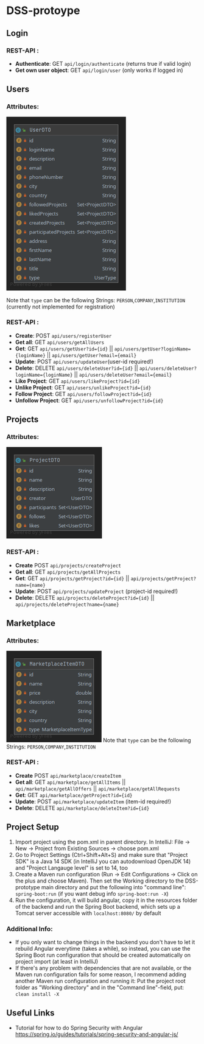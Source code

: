 # DSS-protoype

## Login
### REST-API :
- **Authenticate**:             GET `api/login/authenticate` (returns true if valid login)
- **Get own user object**:      GET `api/login/user` (only works if logged in)
## Users
### Attributes:
![alt text](documentation/UserDTO_26_05.png "UserDTO")

Note that `type` can be the following Strings: `PERSON`,`COMPANY`,`INSTITUTION` 
(currently not implemented for registration)

### REST-API :

- **Create**:                   POST `api/users/registerUser`
- **Get all**:                  GET `api/users/getAllUsers`
- **Get**:                      GET `api/users/getUser?id={id}` || `api/users/getUser?loginName={loginName}` || `api/users/getUser?email={email}`
- **Update**:                   POST `api/users/updateUser`(user-id required!)
- **Delete**:                   DELETE `api/users/deleteUser?id={id}` || `api/users/deleteUser?loginName={loginName}` || `api/users/deleteUser?email={email}`
- **Like Project**:             GET `api/users/likeProject?id={id}`
- **Unlike Project**:           GET `api/users/unlikeProject?id={id}`
- **Follow Project**:           GET `api/users/followProject?id={id}`
- **Unfollow Project**:         GET `api/users/unfollowProject?id={id}`
## Projects
### Attributes:
![alt text](documentation/ProjectDTO_26_05.png "ProjectDTO")

### REST-API :


- **Create**                    POST `api/projects/createProject`
- **Get all**:                  GET `api/projects/getAllProjects`
- **Get**:                      GET `api/projects/getProject?id={id}` || `api/projects/getProject?name={name}`
- **Update**:                   POST `api/projects/updateProject` (project-id required!)
- **Delete**:                   DELETE `api/projects/deleteProject?id={id}` || `api/projects/deleteProject?name={name}`

## Marketplace
### Attributes:
![alt text](documentation/MarketplaceItemDTO_26_05.png "MarketplaceItemDTO")
Note that `type` can be the following Strings: `PERSON`,`COMPANY`,`INSTITUTION` 

### REST-API :
- **Create**                   POST `api/marketplace/createItem`
- **Get all**:                  GET `api/marketplace/getAllItems` || `api/marketplace/getAllOffers` || `api/marketplace/getAllRequests`
- **Get**:                      GET `api/marketplace/getProject?id={id}`
- **Update**:                   POST `api/marketplace/updateItem` (item-id required!)
- **Delete**:                   DELETE `api/marketplace/deleteItem?id={id}`

## Project Setup
1. Import project using the pom.xml in parent directory. In IntelliJ: File -> New -> Project from Existing Sources -> choose pom.xml
2. Go to Project Settings (Ctrl+Shift+Alt+S) and make sure that "Project SDK" is a Java 14 SDK (in IntelliJ you can autodownload OpenJDK 14) and "Project Langauge level" is set to 14, too
3. Create a Maven run configuration (Run -> Edit Configurations -> Click on the plus and choose Maven). Then set the Working directory to the DSS-prototype main directory and put the following into "command line": <code>spring-boot:run</code> (if you want debug info <code>spring-boot:run -X</code>)
4. Run the configuration, it will build angular, copy it in the resources folder of the backend and run the Spring Boot backend, which sets up a Tomcat server accessible with <code>localhost:8080/</code> by default
### Additional Info:
- If you only want to change things in the backend you don't have to let it rebuild Angular everytime (takes a while), so instead, you can use the Spring Boot run configuration that should be created automatically on project import (at least in IntelliJ)
- If there's any problem with dependencies that are not available, or the Maven run configuration fails for some reason, I recommend adding another Maven run configuration and running it: Put the project root folder as "Working directory" and in the "Command line"-field, put: <code>clean install -X</code>

## Useful Links
- Tutorial for how to do Spring Security with Angular https://spring.io/guides/tutorials/spring-security-and-angular-js/
